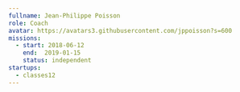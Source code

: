 ```yaml
---
fullname: Jean-Philippe Poisson
role: Coach
avatar: https://avatars3.githubusercontent.com/jppoisson?s=600
missions:
  - start: 2018-06-12
    end:  2019-01-15
    status: independent
startups:
  - classes12
---
```

